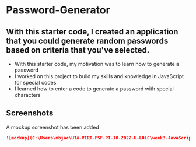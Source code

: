 # Password-Generator

## With this starter code, I created an application that you could generate random passwords based on criteria that you've selected. 

- With this starter code, my motivation was to learn how to generate a password 
- I worked on this project to build my skills and knowledge in JavaScript for special codes
- I learned how to enter a code to generate a password with special characters 


## Screenshots
 
 A mockup screenshot has been added 
 ```md
![mockup](C:\Users\mbjac\UTA-VIRT-FSF-PT-10-2022-U-LOLC\week3-JavaScript\02-Challenge\Assets\03-javascript-homework-demo.png)
```
